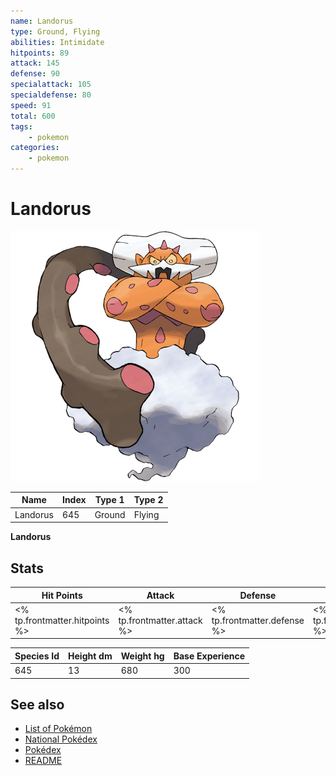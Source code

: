 ```yaml
---
name: Landorus
type: Ground, Flying
abilities: Intimidate
hitpoints: 89
attack: 145
defense: 90
specialattack: 105
specialdefense: 80
speed: 91
total: 600
tags:
    - pokemon
categories:
    - pokemon
---
```


# Landorus


![Landorus](images/645.png)

| **Name** | **Index** | **Type 1** | **Type 2** |
|----|----|----|----|
| Landorus | 645 | Ground | Flying  |

**Landorus** 


## Stats

| **Hit Points** | **Attack** | **Defense** | **Special Attack** | **Special Defense** | **Speed** | **Total** |
|----------------|------------|-------------|--------------------|---------------------|-----------|-----------|
| <% tp.frontmatter.hitpoints %> | <% tp.frontmatter.attack %> | <% tp.frontmatter.defense %> | <% tp.frontmatter.specialattack %> | <% tp.frontmatter.specialdefense %> | <% tp.frontmatter.speed %> | <% tp.frontmatter.total %> |


| **Species Id** | **Height dm** | **Weight hg** | **Base Experience** |
|----------------|------------|------------|---------------------|
| 645 | 13 | 680 | 300 |

## See also

- [List of Pokémon](../pokemon.md)
- [National Pokédex](../national_pokedex.md)
- [Pokédex](../pokedex.md)
- [README](../README.md)
